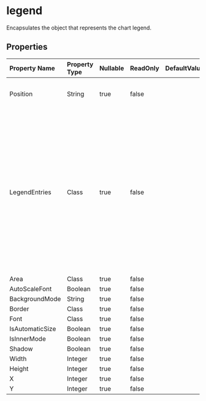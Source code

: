 # **legend**

Encapsulates the object that represents the chart legend. 

## **Properties**

| Property Name | Property Type | Nullable |  ReadOnly | DefaultValue | Description | 
| :- | :- | :- |:- |  :- | :- |
|Position|String|true|false |  |Gets or sets the legend position type.|
|LegendEntries|Class|true|false |  |Gets a collection of all the LegendEntry objects in the specified chart legend.                        Setting the legend entries of the surface chart is not supported.                        So it will return null if the chart type is surface chart type.|
|Area|Class|true|false |  ||
|AutoScaleFont|Boolean|true|false |  ||
|BackgroundMode|String|true|false |  ||
|Border|Class|true|false |  ||
|Font|Class|true|false |  ||
|IsAutomaticSize|Boolean|true|false |  ||
|IsInnerMode|Boolean|true|false |  ||
|Shadow|Boolean|true|false |  ||
|Width|Integer|true|false |  ||
|Height|Integer|true|false |  ||
|X|Integer|true|false |  ||
|Y|Integer|true|false |  ||

